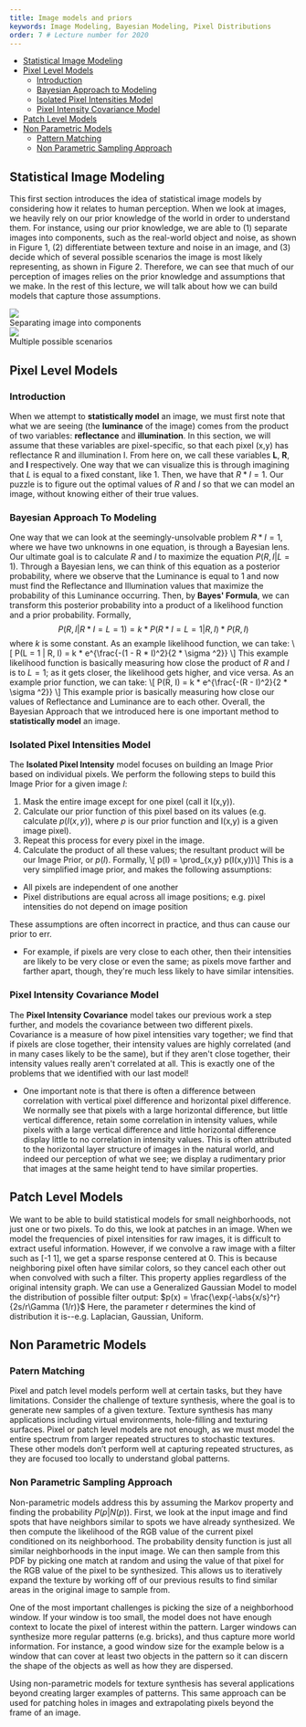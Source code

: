 ```yaml
---
title: Image models and priors
keywords: Image Modeling, Bayesian Modeling, Pixel Distributions
order: 7 # Lecture number for 2020
---
```




- [Statistical Image Modeling](#statistical-image-modeling)
- [Pixel Level Models](#pixel-level-models)
	- [Introduction](#introduction)
	- [Bayesian Approach to Modeling](#bayesian-approach-to-modeling)
	- [Isolated Pixel Intensities Model](#isolated-pixel-intensities-model)
	- [Pixel Intensity Covariance Model](#pixel-intensity-covariance-model)
- [Patch Level Models](#patch-level-models)
- [Non Parametric Models](#non-parametric-models)
	- [Pattern Matching](#introduction)
	- [Non Parametric Sampling Approach](#non-parametric-sampling-approach)


<a name='Statistical Image Modeling'></a>
## Statistical Image Modeling
	
This first section introduces the idea of statistical image models by considering how it relates to human perception. When we look at images, we heavily rely on our prior knowledge of the world in order to understand them. For instance, using our prior knowledge, we are able to (1) separate images into components, such as the real-world object and noise, as shown in Figure 1, (2) differentiate between texture and noise in an image, and (3) decide which of several possible scenarios the image is most likely representing, as shown in Figure 2. Therefore, we can see that much of our perception of images relies on the prior knowledge and assumptions that we make. In the rest of this lecture, we will talk about how we can build models that capture those assumptions.

<div class="fig figcenter fighighlight">
  <img src="{{ site.baseurl }}/assets/examples/seperatingImagesIntoComponents.png">
  <div class="figcaption">Separating image into components</div>
</div>

<div class="fig figcenter fighighlight">
  <img src="{{ site.baseurl }}/assets/examples/multiplePossibleScenarios.png">
  <div class="figcaption">Multiple possible scenarios</div>
</div>

<a name='Pixel Level Models'></a>
## Pixel Level Models

<a name='Introduction'></a>
### Introduction
When we attempt to **statistically model** an image, we must first note that what we are seeing (the **luminance** of the image) comes from the product of two variables: **reflectance** and **illumination**. In this section, we will assume that these variables are pixel-specific, so that each pixel (x,y) has reflectance R and illumination I. From here on, we call these variables **L**, **R**, and **I** respectively. One way that we can visualize this is through imagining that $L$ is equal to a fixed constant, like 1. Then, we have that $R * I = 1$. Our puzzle is to figure out the optimal values of $R$ and $I$ so that we can model an image, without knowing either of their true values. 

<a name='Bayesian Approach To Modeling'></a>
### Bayesian Approach To Modeling
One way that we can look at the seemingly-unsolvable problem $R * I = 1$, where we have two unknowns in one equation, is through a Bayesian lens. Our ultimate goal is to calculate $R$ and $I$ to maximize the equation $P(R,I | L = 1)$. 
Through a Bayesian lens, we can think of this equation as a posterior probability, where we observe that the Luminance is equal to 1 and now must find the Reflectance and Illumination values that maximize the probability of this Luminance occurring. Then, by **Bayes' Formula**, we can transform this posterior probability into a product of a likelihood function and a prior probability. 
Formally, $$P(R, I | R * I = L = 1) = k * P(R * I = L = 1 | R, I) * P(R, I)$$ where $k$ is some constant. 
As an example likelihood function, we can take: \\[ P(L = 1 | R, I) = k * e^{\frac{-(1 - R * I)^2}{2 * \sigma ^2}} \\] This example likelihood function is basically measuring how close the product of $R$ and $I$ is to $L = 1$; as it gets closer, the likelihood gets higher, and vice versa.
As an example prior function, we can take: \\[ P(R, I) = k * e^{\frac{-(R - I)^2}{2 * \sigma ^2}} \\] This example prior is basically measuring how close our values of Reflectance and Luminance are to each other.
Overall, the Bayesian Approach that we introduced here is one important method to **statistically model** an image.

<a name='Isolated Pixel Intensities Model'></a>
### Isolated Pixel Intensities Model
The **Isolated Pixel Intensity** model focuses on building an Image Prior based on individual pixels.
We perform the following steps to build this Image Prior for a given image $I$:
1. Mask the entire image except for one pixel (call it I(x,y)).
2. Calculate our prior function of this pixel based on its values (e.g. calculate $p(I(x,y))$, where $p$ is our prior function and I(x,y) is a given image pixel).
3. Repeat this process for every pixel in the image.
4. Calculate the product of all these values; the resultant product will be our Image Prior, or $p(I)$.
Formally, \\[ p(I) = \prod_{x,y} p(I(x,y))\\]
This is a very simplified image prior, and makes the following assumptions:
- All pixels are independent of one another
- Pixel distributions are equal across all image positions; e.g. pixel intensities do not depend on image position

These assumptions are often incorrect in practice, and thus can cause our prior to err.
- For example, if pixels are very close to each other, then their intensities are likely to be very close or even the same; as pixels move farther and farther apart, though, they're much less likely to have similar intensities.

<a name='Pixel Intensity Covariance Model'></a>
### Pixel Intensity Covariance Model
The **Pixel Intensity Covariance** model takes our previous work a step further, and models the covariance between two different pixels.
Covariance is a measure of how pixel intensities vary together; we find that if pixels are close together, their intensity values are highly correlated (and in many cases likely to be the same), but if they aren't close together, their intensity values really aren't correlated at all. This is exactly one of the problems that we identified with our last model!
- One important note is that there is often a difference between correlation with vertical pixel difference and horizontal pixel difference. We normally see that pixels with a large horizontal difference, but little vertical difference, retain some correlation in intensity values, while pixels with a large vertical difference and little horizontal difference display little to no correlation in intensity values. This is often attributed to the horizontal layer structure of images in the natural world, and indeed our perception of what we see; we display a rudimentary prior that images at the same height tend to have similar properties.


<a name='Patch Level Models'></a>
## Patch Level Models
We want to be able to build statistical models for small neighborhoods, not just one or two pixels. 
To do this, we look at patches in an image. 
When we model the frequencies of pixel intensities for raw images, it is  difficult to extract useful information. However, if we convolve a raw image with a filter such as [-1 1], we get a sparse response centered at 0. This is because neighboring pixel often have similar colors, so they cancel each other out when convolved with such a filter.
This property applies regardless of the original intensity graph.
We can use a Generalized Gaussian Model to model the distribution of possible filter output:
$p(x) = \frac{\exp{-\abs{x/s}^r}{2s/r\Gamma (1/r)}$
Here, the parameter r determines the kind of distribution it is--e.g. Laplacian, Gaussian, Uniform. 


<a name='Non Parametric Models'></a>
## Non Parametric Models

<a name='Pattern Matching'></a>
### Patern Matching

Pixel and patch level models perform well at certain tasks, but they have limitations. Consider the challenge of texture synthesis, where the goal is to generate new samples of a given texture. Texture synthesis has many applications including virtual environments, hole-filling and texturing surfaces. Pixel or patch level models are not enough, as we must model the entire spectrum from larger repeated structures to stochastic textures. These other models don’t perform well at capturing repeated structures, as they are focused too locally to understand global patterns. 

<a name='Non Parametric Sampling Approach'></a>
### Non Parametric Sampling Approach

Non-parametric models address this by assuming the Markov property and finding the probability $P(p|N(p))$.  First, we look at the input image and find spots that have neighbors similar to spots we have already synthesized. We then compute the likelihood of the RGB value of the current pixel conditioned on its neighborhood. The probability density function is just all similar neighborhoods in the input image. We can then sample from this PDF by picking one match at random and using the value of that pixel for the RGB value of the pixel to be synthesized. This allows us to iteratively expand the texture by working off of our previous results to find similar areas in the original image to sample from. 

One of the most important challenges is picking the size of a neighborhood window. If your window is too small, the model does not have enough context to locate the pixel of interest within the pattern. Larger windows can synthesize more regular patterns (e.g. bricks), and thus capture more world information. For instance, a good window size for the example below is a window that can cover at least two objects in the pattern so it can discern the shape of the objects as well as how they are dispersed.  

Using non-parametric models for texture synthesis has several applications beyond creating larger examples of patterns. This same approach can be used for patching holes in images and extrapolating pixels beyond the frame of an image.

